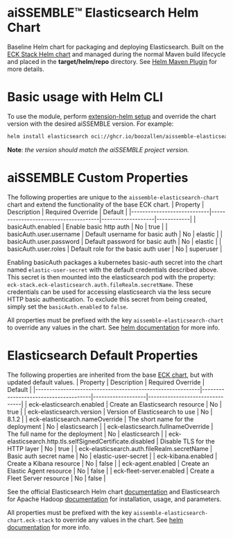 # aiSSEMBLE&trade; Elasticsearch Helm Chart
Baseline Helm chart for packaging and deploying Elasticsearch. Built on the [ECK Stack Helm chart](https://github.com/elastic/cloud-on-k8s/tree/main/deploy/eck-stack) and managed during the normal Maven build lifecycle and placed in the **target/helm/repo** directory. See [Helm Maven Plugin](https://github.com/kokuwaio/helm-maven-plugin) for more details.

# Basic usage with Helm CLI
To use the module, perform [extension-helm setup](../README.md#leveraging-extensions-helm) and override the chart version with the desired aiSSEMBLE version. For example:
```bash
helm install elasticsearch oci://ghcr.io/boozallen/aissemble-elasticsearch-chart --version <AISSEMBLE-VERSION>
```
**Note**: *the version should match the aiSSEMBLE project version.*

# aiSSEMBLE Custom Properties
The following properties are unique to the `aissemble-elasticsearch-chart` chart and extend the functionality of the base ECK chart.
| Property                   | Description                          | Required Override | Default    |
|----------------------------|--------------------------------------|-------------------|------------|
| basicAuth.enabled          | Enable basic http auth               | No                | true       |
| basicAuth.user.username    | Default username for basic auth      | No                | elastic    |
| basicAuth.user.password    | Default password for basic auth      | No                | elastic    |
| basicAuth.user.roles       | Default role for the basic auth user | No                | superuser  |

Enabling basicAuth packages a kubernetes basic-auth secret into the chart named `elastic-user-secret` with the default credentials described above. This secret is then mounted into the elasticsearch pod with the property: `eck-stack.eck-elasticsearch.auth.fileRealm.secretName`. These credentials can be used for accessing elasticsearch via the less secure HTTP basic authentication. To exclude this secret from being created, simply set the `basicAuth.enabled` to `false`.

All properties must be prefixed with the key `aissemble-elasticsearch-chart` to override any values in the chart. See [helm documentation](https://helm.sh/docs/chart_template_guide/subcharts_and_globals/#overriding-values-from-a-parent-chart) for more info.

# Elasticsearch Default Properties
The following properties are inherited from the base [ECK chart](https://github.com/elastic/cloud-on-k8s/tree/main/deploy/eck-stack/charts/eck-elasticsearch), but with updated default values.
| Property                                                  | Description                          | Required Override | Default                        |
|-----------------------------------------------------------|--------------------------------------|-------------------|--------------------------------|
| eck-elasticsearch.enabled                                 | Create an Elasticsearch resource     | No                | true                           |
| eck-elasticsearch.version                                 | Version of Elasticsearch to use      | No                | 8.1.2                          |
| eck-elasticsearch.nameOverride                            | The short name for the deployment    | No                | elasticsearch                  |
| eck-elasticsearch.fullnameOverride                        | The full name for the deployment     | No                | elasticsearch                  |
| eck-elasticsearch.http.tls.selfSignedCertificate.disabled | Disable TLS for the HTTP layer       | No                | true                           |
| eck-elasticsearch.auth.fileRealm.secretName               | Basic auth secret name               | No                | elastic-user-secret            |
| eck-kibana.enabled                                        | Create a Kibana resource             | No                | false                          |
| eck-agent.enabled                                         | Create an Elastic Agent resource     | No                | false                          |
| eck-fleet-server.enabled                                  | Create a Fleet Server resource       | No                | false                          |

See the official Elasticsearch Helm chart [documentation](https://www.elastic.co/guide/en/cloud-on-k8s/2.8/k8s-elasticsearch-specification.html) and Elasticsearch for Apache Hadoop [documentation](https://www.elastic.co/guide/en/elasticsearch/hadoop/8.1/reference.html) for installation, usage, and parameters.

All properties must be prefixed with the key `aissemble-elasticsearch-chart.eck-stack` to override any values in the chart. See [helm documentation](https://helm.sh/docs/chart_template_guide/subcharts_and_globals/#overriding-values-from-a-parent-chart) for more info.